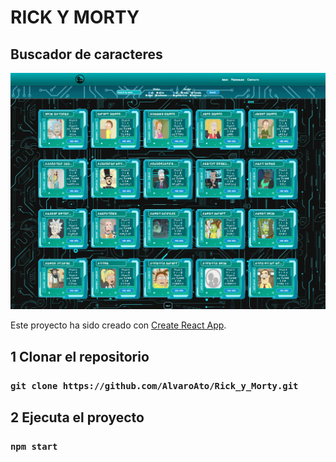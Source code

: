 # RICK Y MORTY 
## Buscador de caracteres
<img src="/src/assets/img/captura.webp" alt="Captura de la web"/>

Este proyecto ha sido creado con [Create React App](https://github.com/facebook/create-react-app).

## 1 Clonar el repositorio

### `git clone https://github.com/AlvaroAto/Rick_y_Morty.git`

## 2 Ejecuta el proyecto

### `npm start`
